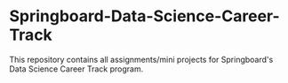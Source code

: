 # Springboard-Data-Science-Career-Track
This repository contains all assignments/mini projects for Springboard's Data Science Career Track program.
